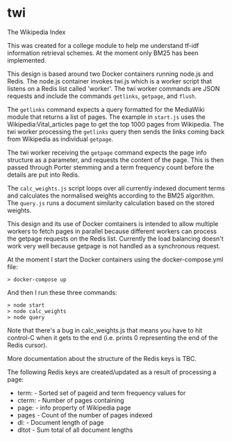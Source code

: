 # twi
The Wikipedia Index

This was created for a college module to help me understand tf-idf information retrieval schemes.  At the moment only BM25 has been implemented.

This design is based around two Docker containers running node.js and Redis.  The node.js container invokes twi.js which is a worker script that listens on a Redis list called 'worker'.  The twi worker commands are JSON requests and include the commands `getlinks`, `getpage`, and `flush`.  

The `getlinks` command expects a query formatted for the MediaWiki module that returns a list of pages.  The example in `start.js` uses the Wikipedia:Vital_articles page to get the top 1000 pages from Wikipedia.  The twi worker processing the `getlinks` query then sends the links coming back from Wikipedia as individual `getpage`.

The twi worker receiving the `getpage` command expects the page info structure as a parameter, and requests the content of the page.  This is then passed through Porter stemming and a term frequency count before the details are put into Redis.

The `calc_weights.js` script loops over all currently indexed document terms and calculates the normalised weights according to the BM25 algorithm.  The `query.js` runs a document similarity calculation based on the stored weights.

This design and its use of Docker comtainers is intended to allow multiple workers to fetch pages in parallel because different workers can process the getpage requests on the Redis list.  Currently the load balancing doesn't work very well because getpage is not handled as a synchronous request.

At the moment I start the Docker containers using the docker-compose.yml file:

```
> docker-compose up
```

And then I run these three commands:

```
> node start
> node calc_weights
> node query
```

Note that there's a bug in calc_weights.js that means you have to hit control-C when it gets to the end (i.e. prints 0 representing the end of the Redis cursor).

More documentation about the structure of the Redis keys is TBC.

The following Redis keys are created/updated as a result of processing a page:
* term:<term> - Sorted set of pageid and term frequency values for <term>
* cterm:<term> - Number of pages containing <term>
* page:<pageid> - info property of Wikipedia page <pageid>
* pages - Count of the number of pages indexed
* dl:<pageid> - Document length of page <pageid>
* dltot - Sum total of all document lengths
